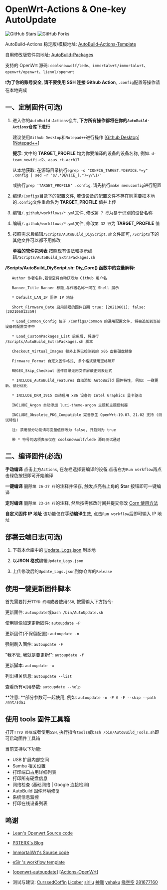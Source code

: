 # OpenWrt-Actions & One-key AutoUpdate

![GitHub Stars](https://img.shields.io/github/stars/Hyy2001X/AutoBuild-Actions.svg?style=flat-square&label=Stars&logo=github)
![GitHub Forks](https://img.shields.io/github/forks/Hyy2001X/AutoBuild-Actions.svg?style=flat-square&label=Forks&logo=github)

AutoBuild-Actions 稳定版/模板地址: [AutoBuild-Actions-Template](https://github.com/Hyy2001X/AutoBuild-Actions-Template)

自用修改版软件包地址: [AutoBuild-Packages](https://github.com/Hyy2001X/AutoBuild-Packages)

支持的 OpenWrt 源码: `coolsnowwolf/lede`、`immortalwrt/immortalwrt`、`openwrt/openwrt`、`lienol/openwrt`

❗**为了你的账号安全, 请不要使用 SSH 连接 Github Action**, `.config`配置等操作请在本地完成

## 一、定制固件(可选)

1. 进入你的`AutoBuild-Actions`仓库, **下方所有操作都将在你的`AutoBuild-Actions`仓库下进行**

   建议使用`Github Desktop`和`Notepad++`进行操作 [[Github Desktop](https://desktop.github.com/)] [[Notepad++](https://notepad-plus-plus.org/downloads/)]

   **提示**: 文中的 **TARGET_PROFILE** 均为你要编译的设备的设备名称, 例如: `d-team_newifi-d2`、`asus_rt-acrh17`

   从本地获取: 在源码目录执行`egrep -o "CONFIG_TARGET.*DEVICE.*=y" .config | sed -r 's/.*DEVICE_(.*)=y/\1/'`
   
   或执行`grep 'TARGET_PROFILE' .config`, 请先执行`make menuconfig`进行配置

2. 编译`/Configs`目录下的配置文件, 若该设备的配置文件不存在则需要把本地的`.config`文件重命名为 **TARGET_PROFILE** 值并上传

3. 编辑`/.github/workflows/*.yml`文件, 修改`第 7 行`为易于识别的设备名称

4. 编辑`/.github/workflows/*.yml`文件, 修改`第 32 行`为 **TARGET_PROFILE** 值

5. 按照需求且编辑`/Scripts/AutoBuild_DiyScript.sh`文件即可, `/Scripts`下的其他文件可以都不用修改

   **单独的软件包列表** 按照现有语法和提示编辑`/Scripts/AutoBuild_ExtraPackages.sh`

**/Scripts/AutoBuild_DiyScript.sh: Diy_Core() 函数中的变量解释:**
```
   Author 作者名称,若留空将自动获取为 Github 用户名
   
   Banner_Title Banner 标题,与作者名称一同在 Shell 展示

   * Default_LAN_IP 固件 IP 地址

   Short_Firmware_Date 启用简短的固件日期 true: [20210601]; false: [202106012359]
   
   * Load_Common_Config 位于 /Configs/Common 的通用配置文件, 将被追加到当前设备的配置文件中

   * Load_CustomPackages_List 启用后, 将运行 /Scripts/AutoBuild_ExtraPackages.sh 脚本

   Checkout_Virtual_Images 额外上传已检测到的 x86 虚拟磁盘镜像
   
   Firmware_Format 自定义固件格式, 多个格式请用空格隔开

   REGEX_Skip_Checkout 固件目录无用文件屏蔽正则表达式

   * INCLUDE_AutoBuild_Features 自动添加 AutoBuild 固件特性, 例如: 一键更新、部分优化

   * INCLUDE_DRM_I915 自动启用 x86 设备的 Intel Graphics 显卡驱动

   INCLUDE_Argon 自动添加 luci-theme-argon 主题和主题控制器

   INCLUDE_Obsolete_PKG_Compatible 完善原生 OpenWrt-19.07、21.02 支持 (测试特性)
   
   注: 禁用部分功能请将变量值修改为 false, 开启则为 true
   
   带 * 符号的选项表示仅在 coolsnowwolf/lede 源码测试通过
```

## 二、编译固件(必选)

   **手动编译** 点击上方`Actions`, 在左栏选择要编译的设备,点击右方`Run workflow`再点击绿色按钮即可开始编译

   **一键编译** 删除`第 26-27 行`的注释并保存, 触发点亮右上角的 **Star** 按钮即可一键编译

   **定时编译** 删除`第 23-24 行`的注释, 然后按需修改时间并提交修改 [Corn 使用方法](https://www.runoob.com/w3cnote/linux-crontab-tasks.html)

   **自定义固件 IP 地址** 该功能仅在**手动编译**生效, 点击`Run workflow`后即可输入 IP 地址

## 部署云端日志(可选)

1. 下载本仓库中的 [Update_Logs.json](https://github.com/Hyy2001X/AutoBuild-Actions/releases/download/AutoUpdate/Update_Logs.json) 到本地

2. 以**JSON 格式**编辑`Update_Logs.json`

3. 上传修改后的`Update_Logs.json`到你仓库的`Release`

## 使用一键更新固件脚本

   首先需要打开`TTYD 终端`或者使用`SSH`, 按需输入下方指令:

   更新固件: `autoupdate`或`bash /bin/AutoUpdate.sh`

   使用镜像加速更新固件: `autoupdate -P`

   更新固件(不保留配置): `autoupdate -n`
   
   强制刷入固件: `autoupdate -F`
   
   "我不管, 我就是要更新!": `autoupdate -f`

   更新脚本: `autoupdate -x`

   列出相关信息: `autoupdate --list`

   查看所有可用参数: `autoupdate --help`

   **注意: **部分参数可一起使用, 例如: `autoupdate -n -P G -F --skip --path /mnt/sda1`

## 使用 tools 固件工具箱

   打开`TTYD 终端`或者使用`SSH`, 执行指令`tools`或`bash /bin/AutoBuild_Tools.sh`即可启动固件工具箱

   当前支持以下功能:

   - USB 扩展内部空间
   - Samba 相关设置
   - 打印端口占用详细列表
   - 打印所有硬盘信息
   - 网络检查 (基础网络 | Google 连接检测)
   - AutoBuild 固件环境修复
   - 系统信息监控
   - 打印在线设备列表

## 鸣谢

   - [Lean's Openwrt Source code](https://github.com/coolsnowwolf/lede)

   - [P3TERX's Blog](https://p3terx.com/archives/build-openwrt-with-github-actions.html)

   - [ImmortalWrt's Source code](https://github.com/immortalwrt)

   - [eSir 's workflow template](https://github.com/esirplayground/AutoBuild-OpenWrt/blob/master/.github/workflows/Build_OP_x86_64.yml)
   
   - [[openwrt-autoupdate](https://github.com/mab-wien/openwrt-autoupdate)] [[Actions-OpenWrt](https://github.com/P3TERX/Actions-OpenWrt)]

   - 测试与建议: [CurssedCoffin](https://github.com/CurssedCoffin) [Licsber](https://github.com/Licsber) [sirliu](https://github.com/sirliu) [神雕](https://github.com/teasiu) [yehaku](https://www.right.com.cn/forum/space-uid-28062.html) [缘空空](https://github.com/NaiHeKK) [281677160](https://github.com/281677160)
